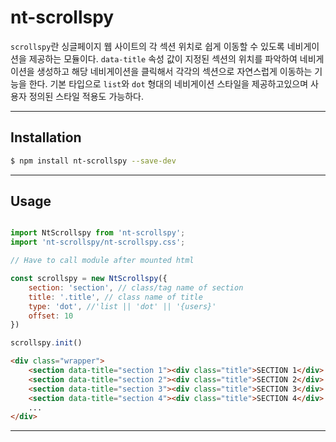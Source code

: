 nt-scrollspy
=============

`scrollspy`란 싱글페이지 웹 사이트의 각 섹션 위치로 쉽게 이동할 수 있도록 네비게이션을 제공하는 모듈이다.
`data-title` 속성 값이 지정된 섹션의 위치를 파악하여 네비게이션을 생성하고 해당 네비게이션을 클릭해서 각각의 섹션으로 자연스럽게 이동하는 기능을 한다.
기본 타입으로 `list`와 `dot` 형대의 네비게이션 스타일을 제공하고있으며 사용자 정의된 스타일 적용도 가능하다. 

---
## Installation

```sh
$ npm install nt-scrollspy --save-dev
```
---

## Usage

```javascript

import NtScrollspy from 'nt-scrollspy';
import 'nt-scrollspy/nt-scrollspy.css';

// Have to call module after mounted html

const scrollspy = new NtScrollspy({
    section: 'section', // class/tag name of section
    title: '.title', // class name of title
    type: 'dot', //'list || 'dot' || '{users}'
    offset: 10
})

scrollspy.init()
```

```html
<div class="wrapper">
    <section data-title="section 1"><div class="title">SECTION 1</div> ... </section>
    <section data-title="section 2"><div class="title">SECTION 2</div> ... </section>
    <section data-title="section 3"><div class="title">SECTION 3</div> ... </section>
    <section data-title="section 4"><div class="title">SECTION 4</div> ... </section>
    ...
</div>
```

---

